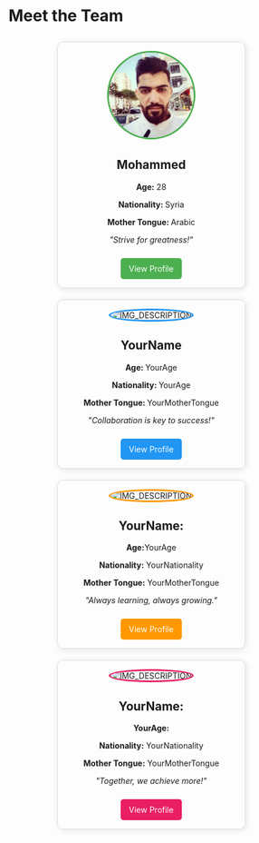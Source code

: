 # Meet the Team

<div style="display: flex; flex-wrap: wrap; justify-content: space-around;">

  <div style="flex: 1; min-width: 250px; max-width: 300px; margin: 10px; text-align: center; border: 1px solid #ddd; border-radius: 10px; padding: 15px; box-shadow: 2px 2px 12px rgba(0,0,0,0.1);">
    <img src="./members/img/mohammed2.jpg" alt="MOHAMMED" style="width: 150px; height: 150px; border-radius: 50%; object-fit: cover; border: 3px solid #4CAF50;">
    <h2>Mohammed</h2>
    <p><strong>Age:</strong> 28</p>
    <p><strong>Nationality: </strong>Syria</p>
    <p><strong>Mother Tongue: </strong>Arabic</p>
    <p><em>"Strive for greatness!"</em></p>
    <a href="./ABRASH.README.md" style="display: inline-block; margin-top: 10px; padding: 10px 15px; background-color: #4CAF50; color: white; text-decoration: none; border-radius: 5px;">View Profile</a>
  </div>

  <div style="flex: 1; min-width: 250px; max-width: 300px; margin: 10px; text-align: center; border: 1px solid #ddd; border-radius: 10px; padding: 15px; box-shadow: 2px 2px 12px rgba(0,0,0,0.1);">
    <img src="./images/YOUR_IMAGE.jpg" alt="IMG_DESCRIPTION" style="width: 150px; height: 150px; border-radius: 50%; object-fit: cover; border: 3px solid #2196F3;">
    <h2>YourName</h2>
    <p><strong>Age: </strong>YourAge</p>
    <p><strong>Nationality: </strong> YourAge</p>
    <p><strong>Mother Tongue: </strong>YourMotherTongue</p>
    <p><em>"Collaboration is key to success!"</em></p>
    <a href="./YOUR_FILE_NAME.md" style="display: inline-block; margin-top: 10px; padding: 10px 15px; background-color: #2196F3; color: white; text-decoration: none; border-radius: 5px;">View Profile</a>
  </div>

  <div style="flex: 1; min-width: 250px; max-width: 300px; margin: 10px; text-align: center; border: 1px solid #ddd; border-radius: 10px; padding: 15px; box-shadow: 2px 2px 12px rgba(0,0,0,0.1);">
    <img src="./images/YOUR_IMAGE.jpg" alt="IMG_DESCRIPTION" style="width: 150px; height: 150px; border-radius: 50%; object-fit: cover; border: 3px solid #FF9800;">
    <h2>YourName:</h2>
    <p><strong>Age:</strong>YourAge</p>
    <p><strong>Nationality:</strong> YourNationality</p>
    <p><strong>Mother Tongue:</strong> YourMotherTongue</p>
    <p><em>"Always learning, always growing."</em></p>
    <a href="./YOUR_FILE_NAME.md" style="display: inline-block; margin-top: 10px; padding: 10px 15px; background-color: #FF9800; color: white; text-decoration: none; border-radius: 5px;">View Profile</a>
  </div>

  <div style="flex: 1; min-width: 250px; max-width: 300px; margin: 10px; text-align: center; border: 1px solid #ddd; border-radius: 10px; padding: 15px; box-shadow: 2px 2px 12px rgba(0,0,0,0.1);">
    <img src="./images/collaborator3-photo.jpg" alt="IMG_DESCRIPTION" style="width: 150px; height: 150px; border-radius: 50%; object-fit: cover; border: 3px solid #E91E63;">
    <h2>YourName:</h2>
    <p><strong>YourAge:</strong> </p>
    <p><strong>Nationality:</strong> YourNationality</p>
    <p><strong>Mother Tongue:</strong> YourMotherTongue</p>
    <p><em>"Together, we achieve more!"</em></p>
    <a href="./YOUR_FILE_NAME.md" style="display: inline-block; margin-top: 10px; padding: 10px 15px; background-color: #E91E63; color: white; text-decoration: none; border-radius: 5px;">View Profile</a>
  </div>

</div>
